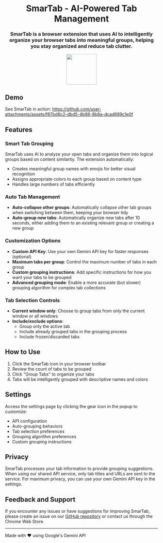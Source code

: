 <h1 align="center"> SmarTab - AI-Powered Tab Management </h1>

<h3 align="center"> SmarTab is a browser extension that uses AI to intelligently organize your browser tabs into meaningful groups, helping you stay organized and reduce tab clutter. </h3>

<p align="center">
<a href="https://chromewebstore.google.com/detail/smarttab/ffddpdidlmbeleejbllbimfhlmahkkln">
<img style="height:100px" src="https://user-images.githubusercontent.com/53124886/111952712-34f12300-8aee-11eb-9fdd-ad579a1eb235.png"></img>
</a>
</p>


## Demo

See SmarTab in action:
https://github.com/user-attachments/assets/f87bd6c2-dbd5-4b98-8b6a-dcad699c1e0f

## Features

### Smart Tab Grouping
SmarTab uses AI to analyze your open tabs and organize them into logical groups based on content similarity. The extension automatically:
- Creates meaningful group names with emojis for better visual recognition
- Assigns appropriate colors to each group based on content type
- Handles large numbers of tabs efficiently

### Auto Tab Management
- **Auto-collapse other groups**: Automatically collapse other tab groups when switching between them, keeping your browser tidy
- **Auto-group new tabs**: Automatically organize new tabs after 10 seconds, either adding them to an existing relevant group or creating a new group

### Customization Options
- **Custom API Key**: Use your own Gemini API key for faster responses (optional)
- **Maximum tabs per group**: Control the maximum number of tabs in each group
- **Custom grouping instructions**: Add specific instructions for how you want your tabs to be grouped
- **Advanced grouping mode**: Enable a more accurate (but slower) grouping algorithm for complex tab collections

### Tab Selection Controls
- **Current window only**: Choose to group tabs from only the current window or all windows
- **Include/exclude options**:
  - Group only the active tab
  - Include already grouped tabs in the grouping process
  - Include frozen/discarded tabs

## How to Use

1. Click the SmarTab icon in your browser toolbar
2. Review the count of tabs to be grouped
3. Click "Group Tabs" to organize your tabs
4. Tabs will be intelligently grouped with descriptive names and colors

## Settings

Access the settings page by clicking the gear icon in the popup to customize:

- API configuration
- Auto-grouping behaviors
- Tab selection preferences
- Grouping algorithm preferences
- Custom grouping instructions

## Privacy

SmarTab processes your tab information to provide grouping suggestions. When using our shared API service, only tab titles and URLs are sent to the service. For maximum privacy, you can use your own Gemini API key in the settings.

## Feedback and Support

If you encounter any issues or have suggestions for improving SmarTab, please create an issue on our [GitHub repository](https://github.com/tang-hi/smarTab) or contact us through the Chrome Web Store.

---

Made with ❤️ using Google's Gemini API
